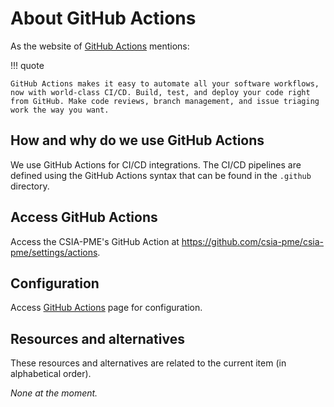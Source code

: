 # About GitHub Actions

As the website of [GitHub Actions](https://github.com/features/actions) mentions:

!!! quote

    GitHub Actions makes it easy to automate all your software workflows, now with world-class CI/CD. Build, test, and deploy your code right from GitHub. Make code reviews, branch management, and issue triaging work the way you want.

## How and why do we use GitHub Actions

We use GitHub Actions for CI/CD integrations. The CI/CD pipelines are defined using the GitHub Actions syntax that can be found in the `.github` directory.

## Access GitHub Actions

Access the CSIA-PME's GitHub Action at <https://github.com/csia-pme/csia-pme/settings/actions>.

## Configuration

Access [GitHub Actions](https://github.com/csia-pme/csia-pme/settings/actions) page for configuration.

## Resources and alternatives

These resources and alternatives are related to the current item (in alphabetical order).

_None at the moment._
